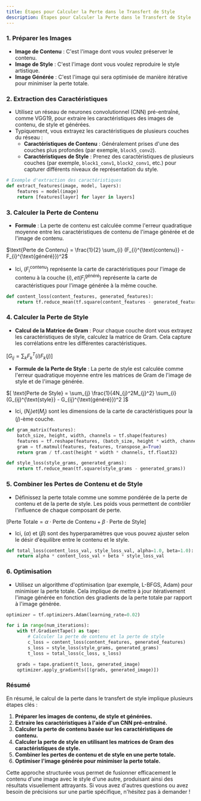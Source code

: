 ```yaml
---
title: Étapes pour Calculer la Perte dans le Transfert de Style
description: Étapes pour Calculer la Perte dans le Transfert de Style
---
```


### 1. **Préparer les Images**

- **Image de Contenu** : C'est l'image dont vous voulez préserver le contenu.
- **Image de Style** : C'est l'image dont vous voulez reproduire le style artistique.
- **Image Générée** : C'est l'image qui sera optimisée de manière itérative pour minimiser la perte totale.

### 2. **Extraction des Caractéristiques**

- Utilisez un réseau de neurones convolutionnel (CNN) pré-entraîné, comme VGG19, pour extraire les caractéristiques des images de contenu, de style et générées.
- Typiquement, vous extrayez les caractéristiques de plusieurs couches du réseau :
  - **Caractéristiques de Contenu** : Généralement prises d'une des couches plus profondes (par exemple, `block5_conv2`).
  - **Caractéristiques de Style** : Prenez des caractéristiques de plusieurs couches (par exemple, `block1_conv1`, `block2_conv1`, etc.) pour capturer différents niveaux de représentation du style.

```python
# Exemple d'extraction des caractéristiques
def extract_features(image, model, layers):
    features = model(image)
    return [features[layer] for layer in layers]

```

### 3. **Calculer la Perte de Contenu**

- **Formule** : La perte de contenu est calculée comme l'erreur quadratique moyenne entre les caractéristiques de contenu de l'image générée et de l'image de contenu.

$\text{Perte de Contenu} = \frac{1}{2} \sum_{i} (F_{i}^{\text{contenu}} - F_{i}^{\text{généré}})^2$

- Ici, $( F_{i}^{\text{contenu}} )$ représente la carte de caractéristiques pour l'image de contenu à la couche $( i ), et ( F_{i}^{\text{généré}} )$ représente la carte de caractéristiques pour l'image générée à la même couche.

```python
def content_loss(content_features, generated_features):
    return tf.reduce_mean(tf.square(content_features - generated_features))

```

### 4. **Calculer la Perte de Style**

- **Calcul de la Matrice de Gram** : Pour chaque couche dont vous extrayez les caractéristiques de style, calculez la matrice de Gram. Cela capture les corrélations entre les différentes caractéristiques.

$[
G_{ij} = \sum_{k} F_{k}^{T}(i)F_{k}(j)
]$

- **Formule de la Perte de Style** : La perte de style est calculée comme l'erreur quadratique moyenne entre les matrices de Gram de l'image de style et de l'image générée.

$[
\text{Perte de Style} = \sum_{j} \frac{1}{4N_{j}^2M_{j}^2} \sum_{i}(G_{ij}^{\text{style}} - G_{ij}^{\text{généré}})^2
]$

- Ici, $( N_j ) et ( M_j )$ sont les dimensions de la carte de caractéristiques pour la $( j )$-ème couche.

```python
def gram_matrix(features):
    batch_size, height, width, channels = tf.shape(features)
    features = tf.reshape(features, (batch_size, height * width, channels))
    gram = tf.matmul(features, features, transpose_a=True)
    return gram / tf.cast(height * width * channels, tf.float32)

def style_loss(style_grams, generated_grams):
    return tf.reduce_mean(tf.square(style_grams - generated_grams))

```

### 5. **Combiner les Pertes de Contenu et de Style**

- Définissez la perte totale comme une somme pondérée de la perte de contenu et de la perte de style. Les poids vous permettent de contrôler l'influence de chaque composant de perte.

$[
\text{Perte Totale} = \alpha \cdot \text{Perte de Contenu} + \beta \cdot \text{Perte de Style}
]$

- Ici, $( \alpha )$ et $( \beta )$ sont des hyperparamètres que vous pouvez ajuster selon le désir d'équilibre entre le contenu et le style.

```python
def total_loss(content_loss_val, style_loss_val, alpha=1.0, beta=1.0):
    return alpha * content_loss_val + beta * style_loss_val

```

### 6. **Optimisation**

- Utilisez un algorithme d'optimisation (par exemple, L-BFGS, Adam) pour minimiser la perte totale. Cela implique de mettre à jour itérativement l'image générée en fonction des gradients de la perte totale par rapport à l'image générée.

```python
optimizer = tf.optimizers.Adam(learning_rate=0.02)

for i in range(num_iterations):
    with tf.GradientTape() as tape:
        # Calculer la perte de contenu et la perte de style
        c_loss = content_loss(content_features, generated_features)
        s_loss = style_loss(style_grams, generated_grams)
        t_loss = total_loss(c_loss, s_loss)

    grads = tape.gradient(t_loss, generated_image)
    optimizer.apply_gradients([(grads, generated_image)])

```

### Résumé

En résumé, le calcul de la perte dans le transfert de style implique plusieurs étapes clés :

1. **Préparer les images de contenu, de style et générées.**
2. **Extraire les caractéristiques à l'aide d'un CNN pré-entraîné.**
3. **Calculer la perte de contenu basée sur les caractéristiques de contenu.**
4. **Calculer la perte de style en utilisant les matrices de Gram des caractéristiques de style.**
5. **Combiner les pertes de contenu et de style en une perte totale.**
6. **Optimiser l'image générée pour minimiser la perte totale.**

Cette approche structurée vous permet de fusionner efficacement le contenu d'une image avec le style d'une autre, produisant ainsi des résultats visuellement attrayants. Si vous avez d'autres questions ou avez besoin de précisions sur une partie spécifique, n'hésitez pas à demander !
